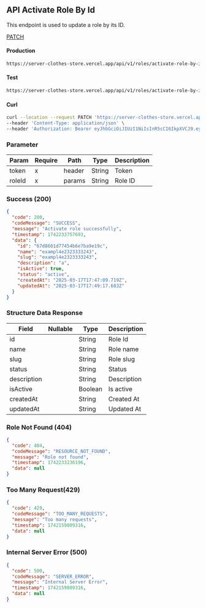 ## API Activate Role By Id

This endpoint is used to update a role by its ID.

[PATCH](#)

#### Production

```bash
https://server-clothes-store.vercel.app/api/v1/roles/activate-role-by-id/:roleId
```

#### Test

```bash
https://server-clothes-store.vercel.app/api/v1/roles/activate-role-by-id/:roleId
```

#### Curl

```bash
curl --location --request PATCH 'https://server-clothes-store.vercel.app/api/v1/roles/activate-role-by-id/67d7e61b5114396a4af8b95d' \
--header 'Content-Type: application/json' \
--header 'Authorization: Bearer eyJhbGciOiJIUzI1NiIsInR5cCI6IkpXVCJ9.eyJpZCI6IjY3ZDJhMzMyYzhhMjEzYjA1MDI4MzNjNiIsInR5cGUiOiJVc2VyIiwiaWF0IjoxNzQyMjAxMDU5LCJleHAiOjE3NDIyMDE5NTl9.gsqLAzSlJKDPU3D9gvKg_I42NJ3NhI2d5svf-MYywDo' \
```

### Parameter

| Param  | Require | Path   | Type   | Description |
| ------ | ------- | ------ | ------ | ----------- |
| token  | x       | header | String | Token       |
| roleId | x       | params | String | Role ID     |

### Success (200)

```json
{
  "code": 200,
  "codeMessage": "SUCCESS",
  "message": "Activate role successfully",
  "timestamp": 1742233757693,
  "data": {
    "id": "67d8601d77454b6e7ba9e19c",
    "name": "exampl4e2323333243",
    "slug": "exampl4e2323333243",
    "description": "a",
    "isActive": true,
    "status": "active",
    "createdAt": "2025-03-17T17:47:09.719Z",
    "updatedAt": "2025-03-17T17:49:17.683Z"
  }
}
```

### Structure Data Response

| Field       | Nullable | Type    | Description |
| ----------- | -------- | ------- | ----------- |
| id          |          | String  | Role Id     |
| name        |          | String  | Role name   |
| slug        |          | String  | Role slug   |
| status      |          | String  | Status      |
| description |          | String  | Description |
| isActive    |          | Boolean | Is active   |
| createdAt   |          | String  | Created At  |
| updatedAt   |          | String  | Updated At  |

### Role Not Found (404)

```json
{
  "code": 404,
  "codeMessage": "RESOURCE_NOT_FOUND",
  "message": "Role not found",
  "timestamp": 1742233236196,
  "data": null
}
```

### Too Many Request(429)

```json
{
  "code": 429,
  "codeMessage": "TOO_MANY_REQUESTS",
  "message": "Too many requests",
  "timestamp": 1742159809316,
  "data": null
}
```

### Internal Server Error (500)

```json
{
  "code": 500,
  "codeMessage": "SERVER_ERROR",
  "message": "Internal Server Error",
  "timestamp": 1742159809316,
  "data": null
}
```

